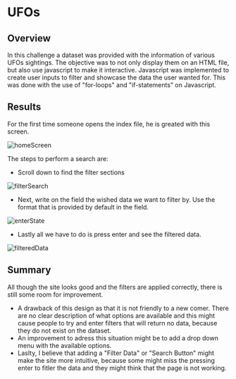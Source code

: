 # UFOs

## Overview

In this challenge a dataset was provided with the information of various UFOs sightings. The objective was to not only display them on an HTML file, but also use javascript to make it interactive. Javascript was implemented to create user inputs to filter and showcase the data the user wanted for. This was done with the use of "for-loops" and "if-statements" on Javascript.

## Results

For the first time someone opens the index file, he is greated with this screen.

![homeScreen](https://user-images.githubusercontent.com/95836718/159201585-c9314642-fc59-44dd-8559-2018937f4816.png)

The steps to perform a search are:

- Scroll down to find the filter sections

![filterSearch](https://user-images.githubusercontent.com/95836718/159201611-783bb181-7d3d-41a4-b968-55cc83bc0250.png)

- Next, write on the field the wished data we want to filter by. Use the format that is provided by default in the field. 

![enterState](https://user-images.githubusercontent.com/95836718/159201671-0eb98db6-cf11-4454-9ee0-254f05cb2fc9.png)

- Lastly all we have to do is press enter and see the filtered data.

![filteredData](https://user-images.githubusercontent.com/95836718/159201703-0a723ba3-1499-4614-a60c-133e56b6962e.png)

## Summary

All though the site looks good and the filters are applied correctly, there is still some room for improvement.

- A drawback of this design as that it is not friendly to a new comer. There are no clear description of what options are available and this might cause people to try and enter filters that will return no data, because they do not exist on the dataset.
- An improvement to adress this situation might be to add a drop down menu with the available options.
- Laslty, I believe that adding a "Filter Data" or "Search Button" might make the site more intuitive, because some might miss the pressing enter to fitler the data and they might think that the page is not working. 

